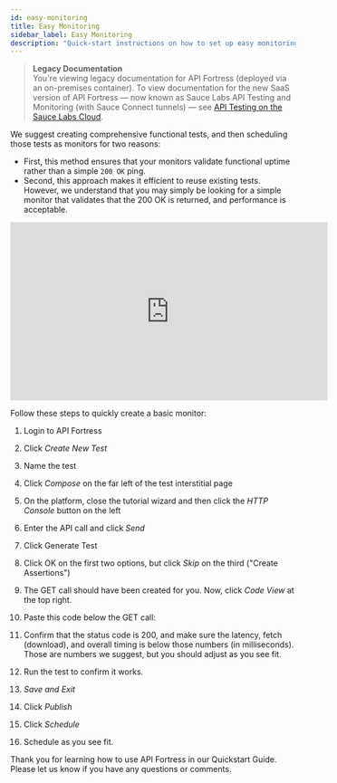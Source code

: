 ```yaml
---
id: easy-monitoring
title: Easy Monitoring
sidebar_label: Easy Monitoring
description: "Quick-start instructions on how to set up easy monitoring with API fortress."
---
```


>**Legacy Documentation**<br/>You're viewing legacy documentation for API Fortress (deployed via an on-premises container). To view documentation for the new SaaS version of API Fortress &#8212; now known as Sauce Labs API Testing and Monitoring (with Sauce Connect tunnels) &#8212; see [API Testing on the Sauce Labs Cloud](/api-testing/).

We suggest creating comprehensive functional tests, and then scheduling those tests as monitors for two reasons:

* First, this method ensures that your monitors validate functional uptime rather than a simple `200 OK` ping.
* Second, this approach makes it efficient to reuse existing tests. However, we understand that you may simply be looking for a simple monitor that validates that the 200 OK is returned, and performance is acceptable.

<iframe width="560" height="315" src="https://www.youtube.com/embed/-RDh1ukLN8w" frameborder="0" allow="accelerometer; autoplay; clipboard-write; encrypted-media; gyroscope; picture-in-picture" allowfullscreen></iframe>

Follow these steps to quickly create a basic monitor:

1. Login to API Fortress
2. Click _Create New Test_
3. Name the test
4. Click _Compose_ on the far left of the test interstitial page
5. On the platform, close the tutorial wizard and then click the _HTTP Console_ button on the left
6. Enter the API call and click _Send_
7. Click Generate Test
8. Click OK on the first two options, but click _Skip_ on the third ("Create Assertions")
9. The GET call should have been created for you. Now, click _Code View_ at the top right.
10. Paste this code below the GET call:

    <assert-is expression="payload\_response.statusCode=&apos;200&apos;" type="integer"/>
    <assert-less expression="payload\_response.metrics.latency" value="350"/> <assert-less expression="payload\_response.metrics.fetch" value="300"/> <assert-less expression="payload\_response.metrics.overall" value="650"/>

11. Confirm that the status code is 200, and make sure the latency, fetch (download), and overall timing is below those numbers (in milliseconds). Those are numbers we suggest, but you should adjust as you see fit.
12. Run the test to confirm it works.
13. _Save and Exit_
14. Click _Publish_
15. Click _Schedule_
16. Schedule as you see fit.

Thank you for learning how to use API Fortress in our Quickstart Guide. Please let us know if you have any questions or comments.
